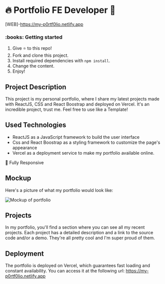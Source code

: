 # 🔥 Portfolio FE Developer 🚀

[WEB]-https://my-p0rtf0lio.netlify.app




<h3>:books: Getting started</h3>

1. Give ⭐️ to this repo!
2. Fork and clone this project.
3. Install required dependencies with `npm install`.
4. Change the content.
5. Enjoy! 


## Project Description
This project is my personal portfolio, where I share my latest projects made with ReactJS, CSS and React Boostrap and deployed on Vercel. It's an incredible project, trust me. Feel free to use like a Template! 

## Used Technologies
- ReactJS as a JavaScript framework to build the user interface
- Css and React Boostrap as a styling framework to customize the page's appearance
- Vercel as a deployment service to make my portfolio available online.

📱 Fully Responsive

## Mockup
Here's a picture of what my portfolio would look like:

![Mockup of portfolio](src/Assets/portfolio-readme.png)

## Projects
In my portfolio, you'll find a section where you can see all my recent projects. Each project has a detailed description and a link to the source code and/or a demo. They're all pretty cool and I'm super proud of them.

## Deployment
The portfolio is deployed on Vercel, which guarantees fast loading and constant availability. 
You can access it at the following url: https://my-p0rtf0lio.netlify.app
